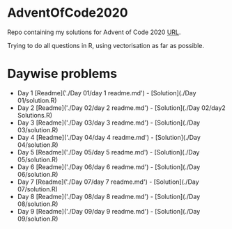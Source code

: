 # AdventOfCode2020

Repo containing my solutions for Advent of Code 2020 [URL](adventofcode.com/2020). 

Trying to do all questions in R, using vectorisation as far as possible. 

# Daywise problems
- Day 1 [Readme]('./Day 01/day 1 readme.md') - [Solution](./Day 01/solution.R)
- Day 2 [Readme]('./Day 02/day 2 readme.md') - [Solution](./Day 02/day2 Solutions.R)
- Day 3 [Readme]('./Day 03/day 3 readme.md') - [Solution](./Day 03/solution.R)
- Day 4 [Readme]('./Day 04/day 4 readme.md') - [Solution](./Day 04/solution.R)
- Day 5 [Readme]('./Day 05/day 5 readme.md') - [Solution](./Day 05/solution.R)
- Day 6 [Readme]('./Day 06/day 6 readme.md') - [Solution](./Day 06/solution.R)
- Day 7 [Readme]('./Day 07/day 7 readme.md') - [Solution](./Day 07/solution.R)
- Day 8 [Readme]('./Day 08/day 8 readme.md') - [Solution](./Day 08/solution.R)
- Day 9 [Readme]('./Day 09/day 9 readme.md') - [Solution](./Day 09/solution.R)
